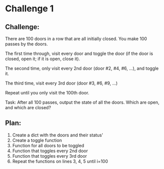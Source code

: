 # Challenge 1

## Challenge:
There are 100 doors in a row that are all initially closed. You make 100 passes by the doors.

The first time through, visit every door and toggle the door (if the door is closed, open it; if it is open, close it).

The second time, only visit every 2nd door (door #2, #4, #6, ...), and toggle it.

The third time, visit every 3rd door (door #3, #6, #9, ...)

Repeat until you only visit the 100th door.

Task: After all 100 passes, output the state of all the doors. Which are open, and which are closed?

## Plan:
1. Create a dict with the doors and their status'
2. Create a toggle function
3. Function for all doors to be toggled
4. Function that toggles every 2nd door
5. Function that toggles every 3rd door
6. Repeat the functions on lines 3, 4, 5 until i=100